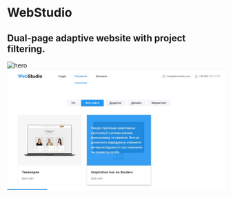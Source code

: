 # WebStudio

## Dual-page adaptive website with project filtering.

![hero](./assets/herojpg.jpg)
![portfolio](./assets/portfolio.jpg)
